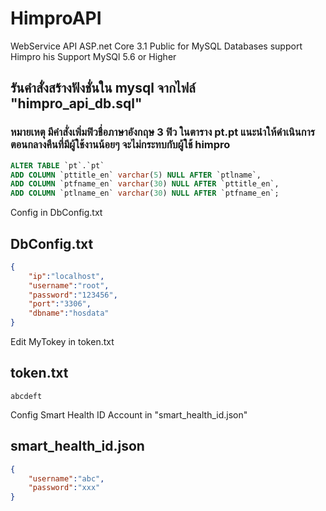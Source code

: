 # HimproAPI
WebService API ASP.net Core 3.1 Public for MySQL Databases support Himpro his
Support MySQl 5.6 or Higher

## รันคำสั่งสร้างฟังชั่นใน mysql จากไฟล์ "himpro_api_db.sql"
### หมายเหตุ มีคำสั่งเพิ่มฟิวชื่อภาษาอังกฤษ 3 ฟิว ในตาราง pt.pt แนะนำให้ดำเนินการตอนกลางคืนที่มีผู้ใช้งานน้อยๆ จะไม่กระทบกับผู้ใช้ himpro
```sql
ALTER TABLE `pt`.`pt` 
ADD COLUMN `pttitle_en` varchar(5) NULL AFTER `ptlname`,
ADD COLUMN `ptfname_en` varchar(30) NULL AFTER `pttitle_en`,
ADD COLUMN `ptlname_en` varchar(30) NULL AFTER `ptfname_en`;
```
Config in DbConfig.txt

## DbConfig.txt
```json
{
	"ip":"localhost",
	"username":"root",
	"password":"123456",
	"port":"3306",
	"dbname":"hosdata"
}
```



Edit MyTokey in token.txt
## token.txt
```baht
abcdeft
```
Config Smart Health ID Account in "smart_health_id.json"
## smart_health_id.json
```json
{
	"username":"abc",
	"password":"xxx"
}
```
